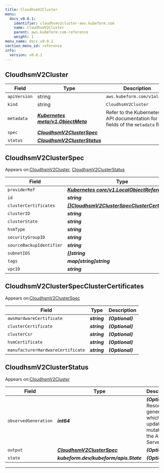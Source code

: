 ```yaml
---
title: CloudhsmV2Cluster
menu:
  docs_v0.0.1:
    identifier: cloudhsmv2cluster-aws.kubeform.com
    name: CloudhsmV2Cluster
    parent: aws.kubeform.com-reference
    weight: 1
menu_name: docs_v0.0.1
section_menu_id: reference
info:
  version: v0.0.1
---
```


## CloudhsmV2Cluster
| Field | Type | Description |
| ------ | ----- | ----------- |
| `apiVersion` | string | `aws.kubeform.com/v1alpha1` |
|    `kind` | string | `CloudhsmV2Cluster` |
| `metadata` | ***[Kubernetes meta/v1.ObjectMeta](https://kubernetes.io/docs/reference/generated/kubernetes-api/v1.13/#objectmeta-v1-meta)***|Refer to the Kubernetes API documentation for the fields of the `metadata` field.|
| `spec` | ***[CloudhsmV2ClusterSpec](#cloudhsmv2clusterspec)***||
| `status` | ***[CloudhsmV2ClusterStatus](#cloudhsmv2clusterstatus)***||
## CloudhsmV2ClusterSpec

Appears on:[CloudhsmV2Cluster](#cloudhsmv2cluster), [CloudhsmV2ClusterStatus](#cloudhsmv2clusterstatus)

| Field | Type | Description |
| ------ | ----- | ----------- |
| `providerRef` | ***[Kubernetes core/v1.LocalObjectReference](https://kubernetes.io/docs/reference/generated/kubernetes-api/v1.13/#localobjectreference-v1-core)***||
| `id` | ***string***||
| `clusterCertificates` | ***[[]CloudhsmV2ClusterSpecClusterCertificates](#cloudhsmv2clusterspecclustercertificates)***| ***(Optional)*** |
| `clusterID` | ***string***| ***(Optional)*** |
| `clusterState` | ***string***| ***(Optional)*** |
| `hsmType` | ***string***||
| `securityGroupID` | ***string***| ***(Optional)*** |
| `sourceBackupIdentifier` | ***string***| ***(Optional)*** |
| `subnetIDS` | ***[]string***||
| `tags` | ***map[string]string***| ***(Optional)*** |
| `vpcID` | ***string***| ***(Optional)*** |
## CloudhsmV2ClusterSpecClusterCertificates

Appears on:[CloudhsmV2ClusterSpec](#cloudhsmv2clusterspec)

| Field | Type | Description |
| ------ | ----- | ----------- |
| `awsHardwareCertificate` | ***string***| ***(Optional)*** |
| `clusterCertificate` | ***string***| ***(Optional)*** |
| `clusterCsr` | ***string***| ***(Optional)*** |
| `hsmCertificate` | ***string***| ***(Optional)*** |
| `manufacturerHardwareCertificate` | ***string***| ***(Optional)*** |
## CloudhsmV2ClusterStatus

Appears on:[CloudhsmV2Cluster](#cloudhsmv2cluster)

| Field | Type | Description |
| ------ | ----- | ----------- |
| `observedGeneration` | ***int64***| ***(Optional)*** Resource generation, which is updated on mutation by the API Server.|
| `output` | ***[CloudhsmV2ClusterSpec](#cloudhsmv2clusterspec)***| ***(Optional)*** |
| `state` | ***kubeform.dev/kubeform/apis.State***| ***(Optional)*** |
---

